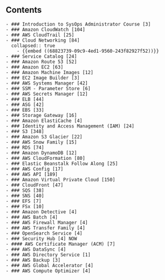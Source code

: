 ## Contents
	- ### Introduction to SysOps Administrator Course [3]
	- ### Amazon CloudWatch [104]
	- ### AWS CloudTrail [25]
	- ### Cloud Networking [84]
	  collapsed:: true
		- {{embed ((68823739-09c9-4ed1-9560-243f82927f52))}}
	- ### Service Catalog [24]
	- ### Amazon Route 53 [52]
	- ### Amazon EC2 [63]
	- ### Amazon Machine Images [12]
	- ### EC2 Image Builder [3]
	- ### AWS Systems Manager [42]
	- ### SSM - Parameter Store [6]
	- ### AWS Secrets Manager [12]
	- ### ELB [44]
	- ### ASG [42]
	- ### EBS [33]
	- ### Storage Gateway [16]
	- ### Amazon ElastiCache [4]
	- ### Identity and Access Management (IAM) [24]
	- ### S3 [348]
	- ### Amazon S3 Glacier [22]
	- ### AWS Snow Family [15]
	- ### RDS [74]
	- ### Amazon DynamoDB [12]
	- ### AWS CloudFormation [80]
	- ### Elastic Beanstalk Follow Along [25]
	- ### AWS Config [17]
	- ### AWS API [189]
	- ### Amazon Virtual Private Cloud [150]
	- ### CloudFront [47]
	- ### SQS [38]
	- ### SNS [40]
	- ### EFS [7]
	- ### FSx [10]
	- ### Amazon Detective [4]
	- ### AWS Batch [4]
	- ### AWS Firewall Manager [4]
	- ### AWS Transfer Family [4]
	- ### OpenSearch Service [4]
	- ### Security Hub [4] NOW
	- #### AWS Certificate Manager (ACM) [7]
	- ### AWS DataSync [4]
	- ### AWS Directory Service [1]
	- ### AWS Backup [3]
	- ### AWS Global Accelerator [4]
	- ### AWS Compute Optimizer [4]